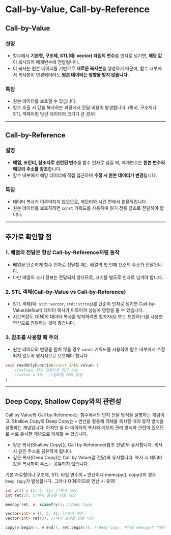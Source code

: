 # Call-by-Value, Call-by-Reference

## Call-by-Value

### 설명
- 함수에서 **기본형, 구조체, STL(예: vector) 타입의 변수**를 인자로 넘기면, **해당 값**이 복사되어 매개변수에 전달됩니다.
- 이 복사는 원본 데이터를 기반으로 **새로운 복사본**을 생성하기 때문에, 함수 내부에서 복사본이 변경되더라도 **원본 데이터는 영향을 받지 않습니다.**

### 특징
- 원본 데이터를 보호할 수 있습니다.
- 함수 호출 시 값을 복사하는 과정에서 전달 비용이 발생합니다. (특히, 구조체나 STL 객체처럼 담긴 데이터의 크기가 큰 경우)

---

## Call-by-Reference

### 설명
- **배열, 포인터, 참조자로 선언된 변수**를 함수 인자로 넘길 때, 매개변수는 **원본 변수의 메모리 주소를 참조**합니다.
- 함수 내부에서 해당 데이터에 직접 접근하며 **수정 시 원본 데이터가 변경**됩니다.

### 특징
- 데이터 복사가 이루어지지 않으므로, 메모리와 시간 면에서 효율적입니다.
- 원본 데이터를 보호하려면 `const` 키워드를 사용하여 읽기 전용 참조로 전달해야 합니다.

---

## 추가로 확인할 점

### 1. 배열의 전달은 항상 Call-by-Reference처럼 동작
- 배열을 단순하게 함수 인자로 전달할 때는 배열의 첫 번째 요소의 주소가 전달됩니다.
- 다만 배열의 크기 정보는 전달되지 않으므로, 크기를 별도로 인자로 넘겨야 합니다.

### 2. STL 객체(Call-by-Value vs Call-by-Reference)
- STL 객체(예: `std::vector`, `std::string`)를 단순히 인자로 넘기면 Call-by-Value(default) 데이터 복사가 이루어져 성능에 영향을 줄 수 있습니다.
- 시간복잡도 O(N)의 데이터 복사를 방지하려면 참조자(`&`) 또는 포인터(`*`)를 사용한 연산으로 전달하는 것이 좋습니다.

### 3. 참조를 사용할 때 주의
- 원본 데이터의 변경을 원치 않을 경우 `const` 키워드를 사용하여 함수 내부에서 수정되지 않도록 명시적으로 보호해야 합니다.

```cpp
void readOnlyFunction(const int& value) {
    //value는 읽기 전용으로 접근 가능
    //value = 10;  //컴파일 에러 발생
}
```

---

## Deep Copy, Shallow Copy와의 관련성
Call by Value와 Call by Reference는 함수에서의 인자 전달 방식을 설명하는 개념이고, Shallow Copy와 Deep Copy는 `=` 연산을 활용해 객체를 복사할 때의 동작 방식을 설명하는 개념입니다. 하지만 둘 다 데이터의 복사와 메모리 관리 방식과 관련이 있으므로 서로 유사한 개념으로 이해할 수 있습니다.

- 얕은 복사(Shallow Copy)는 Call by Reference(참조 전달)와 유사합니다. 복사 시 같은 주소를 공유하게 됩니다.
- 깊은 복사(Deep Copy)는 Call by Value(값 전달)와 유사합니다. 복사 시 데이터 값을 복사하며 주소는 공유되지 않습니다.

기본 자료형이나 구조체, STL 타입 변수의 `=` 연산이나 memcpy(), copy()의 경우 `Deep Copy`가 발생합니다. 그러나 O(N)이므로 연산 시 유의!

```cpp
int v[3] = {1, 2, 3}; //복사 대상
int ret[3]; //복사 결과를 담을 대상

memcpy(ret, v, sizeof(v)); //Deep Copy
```

```cpp
vector<int> v {1, 2, 3}; //복사 대상
vector<int> ret(3); //복사 결과를 담을 대상

copy(v.begin(), v.end(), ret.begin()); //Deep Copy. 벡터는 memcpy가 적용되지 않습니다
```